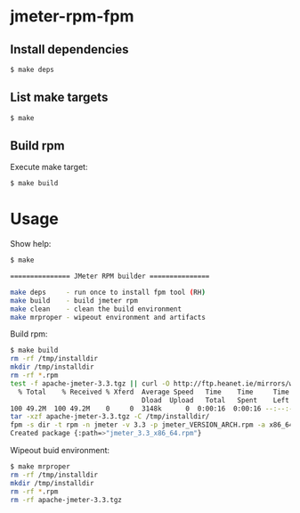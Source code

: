 # jmeter-rpm-fpm


## Install dependencies

```bash
$ make deps
```

## List make targets

```bash
$ make
```

## Build rpm

Execute make target:
```bash
$ make build
```


# Usage

Show help:
```bash
$ make 

=============== JMeter RPM builder ===============

make deps     - run once to install fpm tool (RH)
make build    - build jmeter rpm
make clean    - clean the build environment
make mrproper - wipeout environment and artifacts
```

Build rpm:
```bash
$ make build
rm -rf /tmp/installdir
mkdir /tmp/installdir
rm -rf *.rpm
test -f apache-jmeter-3.3.tgz || curl -O http://ftp.heanet.ie/mirrors/www.apache.org/dist/jmeter/binaries/apache-jmeter-3.3.tgz 
  % Total    % Received % Xferd  Average Speed   Time    Time     Time  Current
                                 Dload  Upload   Total   Spent    Left  Speed
100 49.2M  100 49.2M    0     0  3148k      0  0:00:16  0:00:16 --:--:-- 4405k
tar -xzf apache-jmeter-3.3.tgz -C /tmp/installdir/
fpm -s dir -t rpm -n jmeter -v 3.3 -p jmeter_VERSION_ARCH.rpm -a x86_64 -m "<jakub.jarosz@postpro.net>" --prefix /opt/jmeter -C /tmp/installdir/apache-jmeter-3.3 .
Created package {:path=>"jmeter_3.3_x86_64.rpm"}
```

Wipeout buid environment:
```bash
$ make mrproper
rm -rf /tmp/installdir
mkdir /tmp/installdir
rm -rf *.rpm
rm -rf apache-jmeter-3.3.tgz
```
